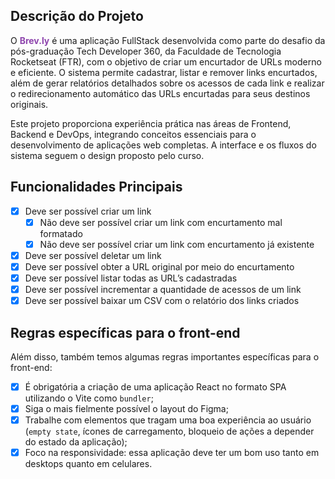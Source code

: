 ## Descrição do Projeto

O **<span style="color: #8e44ad;">Brev.ly</span>** é uma aplicação FullStack desenvolvida como parte do desafio da pós-graduação Tech Developer 360, da Faculdade de Tecnologia Rocketseat (FTR), com o objetivo de criar um encurtador de URLs moderno e eficiente. O sistema permite cadastrar, listar e remover links encurtados, além de gerar relatórios detalhados sobre os acessos de cada link e realizar o redirecionamento automático das URLs encurtadas para seus destinos originais.

Este projeto proporciona experiência prática nas áreas de Frontend, Backend e DevOps, integrando conceitos essenciais para o desenvolvimento de aplicações web completas. A interface e os fluxos do sistema seguem o design proposto pelo curso.

## Funcionalidades Principais

- [x] Deve ser possível criar um link
  - [x] Não deve ser possível criar um link com encurtamento mal formatado
  - [x] Não deve ser possível criar um link com encurtamento já existente
- [x] Deve ser possível deletar um link
- [x] Deve ser possível obter a URL original por meio do encurtamento
- [x] Deve ser possível listar todas as URL’s cadastradas
- [x] Deve ser possível incrementar a quantidade de acessos de um link
- [x] Deve ser possível baixar um CSV com o relatório dos links criados

## Regras específicas para o front-end

Além disso, também temos algumas regras importantes específicas para o front-end:

- [x] É obrigatória a criação de uma aplicação React no formato SPA utilizando o Vite como `bundler`;
- [x] Siga o mais fielmente possível o layout do Figma;
- [x] Trabalhe com elementos que tragam uma boa experiência ao usuário (`empty state`, ícones de carregamento, bloqueio de ações a depender do estado da aplicação);
- [x] Foco na responsividade: essa aplicação deve ter um bom uso tanto em desktops quanto em celulares.
